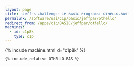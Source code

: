 ```yaml
---
layout: page
title: "Jeff's Challenger 1P BASIC Programs: OTHELLO.BAS"
permalink: /software/osi/c1p/basic/jeffpar/othello/
redirect_from: /apps/c1p/BASIC/jeffpar/othello/
machines:
  - id: c1p8k
    type: c1p
---
```


{% include machine.html id="c1p8k" %}

```bas
{% include_relative OTHELLO.BAS %}
```

